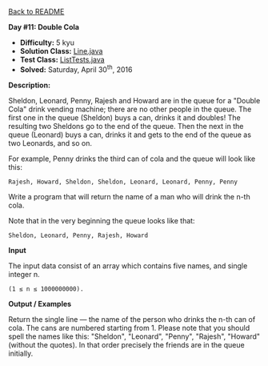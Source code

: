 <a href=https://github.com/michaelwm/KataDay>Back to README<a>

<b>Day #11: Double Cola</b>

* <b>Difficulty:</b> 5 kyu
* <b>Solution Class:</b> [Line.java](Line.java)
* <b>Test Class:</b> [ListTests.java](ListTests.java)
* <b>Solved:</b> Saturday, April 30<sup>th</sup>, 2016

<b>Description:</b>

Sheldon, Leonard, Penny, Rajesh and Howard are in the queue for a "Double Cola" drink vending machine; there are no other people in the queue. The first one in the queue (Sheldon) buys a can, drinks it and doubles! The resulting two Sheldons go to the end of the queue. Then the next in the queue (Leonard) buys a can, drinks it and gets to the end of the queue as two Leonards, and so on.

For example, Penny drinks the third can of cola and the queue will look like this:

<pre><code>Rajesh, Howard, Sheldon, Sheldon, Leonard, Leonard, Penny, Penny</code></pre>

Write a program that will return the name of a man who will drink the n-th cola.

Note that in the very beginning the queue looks like that:

<pre><code>Sheldon, Leonard, Penny, Rajesh, Howard</code></pre>

<b>Input</b>

The input data consist of an array which contains five names, and single integer n.

<pre><code>(1 ≤ n ≤ 1000000000).</code></pre>

<b>Output / Examples</b>

Return the single line — the name of the person who drinks the n-th can of cola. The cans are numbered starting from 1. Please note that you should spell the names like this: "Sheldon", "Leonard", "Penny", "Rajesh", "Howard" (without the quotes). In that order precisely the friends are in the queue initially.